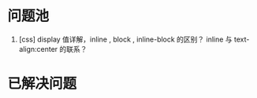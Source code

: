 #  问题池

1. [css] display 值详解，inline , block , inline-block 的区别？ inline 与 text-align:center 的联系？


#  已解决问题